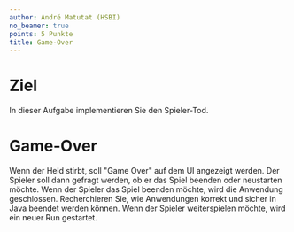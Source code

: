 ```yaml
---
author: André Matutat (HSBI)
no_beamer: true
points: 5 Punkte
title: Game-Over
---
```


# Ziel

In dieser Aufgabe implementieren Sie den Spieler-Tod.

# Game-Over

Wenn der Held stirbt, soll "Game Over" auf dem UI angezeigt werden. Der Spieler soll
dann gefragt werden, ob er das Spiel beenden oder neustarten möchte. Wenn der
Spieler das Spiel beenden möchte, wird die Anwendung geschlossen. Recherchieren Sie,
wie Anwendungen korrekt und sicher in Java beendet werden können. Wenn der Spieler
weiterspielen möchte, wird ein neuer Run gestartet.
